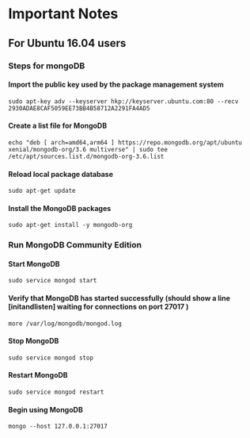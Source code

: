 # Important Notes

## For Ubuntu 16.04 users

### Steps for mongoDB

#### Import the public key used by the package management system

```sudo apt-key adv --keyserver hkp://keyserver.ubuntu.com:80 --recv 2930ADAE8CAF5059EE73BB4B58712A2291FA4AD5```

#### Create a list file for MongoDB

```echo "deb [ arch=amd64,arm64 ] https://repo.mongodb.org/apt/ubuntu xenial/mongodb-org/3.6 multiverse" | sudo tee /etc/apt/sources.list.d/mongodb-org-3.6.list```

#### Reload local package database

```sudo apt-get update```

#### Install the MongoDB packages

```sudo apt-get install -y mongodb-org```

### Run MongoDB Community Edition

#### Start MongoDB

```sudo service mongod start```

#### Verify that MongoDB has started successfully (should show a line **[initandlisten] waiting for connections on port 27017** )

```more /var/log/mongodb/mongod.log```

#### Stop MongoDB

```sudo service mongod stop```

#### Restart MongoDB

```sudo service mongod restart```

#### Begin using MongoDB

```mongo --host 127.0.0.1:27017```